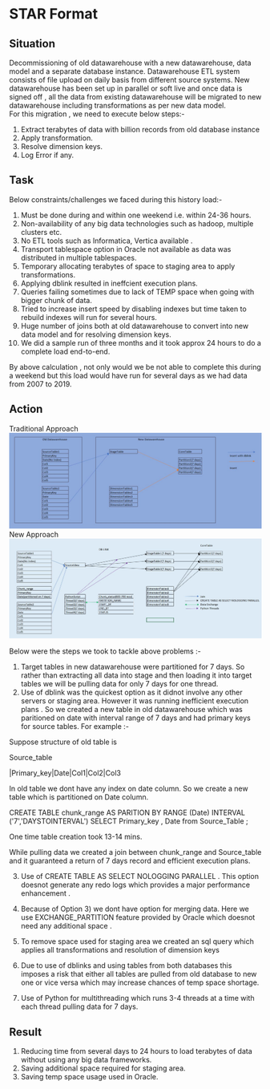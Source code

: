 # STAR Format

## Situation

Decommissioning of old datawarehouse with a new datawarehouse, data model and a separate database instance. Datawarehouse ETL system consists of file upload on daily basis from different source systems. New datawarehouse has been set up in parallel or soft live and once data is signed off , all the data from existing datawarehouse will be migrated to new datawarehouse including transformations as per new data model.  
For this migration , we need to execute below steps:-
1) Extract terabytes of data with billion records from old database instance 
2) Apply transformation.
3) Resolve dimension keys.
4) Log Error if any. 

## Task

Below constraints/challenges we faced during this history load:-

1) Must be done during and within one weekend i.e. within 24-36 hours.
2) Non-availability of any big data technologies such as hadoop, multiple clusters etc. 
3) No ETL tools such as Informatica, Vertica available . 
4) Transport tablespace option in Oracle not available as data was distributed in multiple tablespaces. 
5) Temporary allocating terabytes of space to staging area to apply transformations.
6) Applying dblink resulted in ineffcient execution plans.
7) Queries failing sometimes due to lack of TEMP space when going with bigger chunk of data. 
8) Tried to increase insert speed by disabling indexes but time taken to rebuild indexes will run for several hours. 
9) Huge number of joins both at old datawarehouse to convert into new data model and for resolving dimension keys.
10) We did a sample run of three months and it took approx 24 hours to do a complete load end-to-end. 

By above calculation , not only would we be not able to complete this during a weekend but this load would have run for several days as we had data from 2007 to 2019.

## Action

Traditional Approach
![Traditional Approach](OldApproach.JPG)
New Approach
![New Approach](NewApproach.JPG)

Below were the steps we took to tackle above problems :-
1) Target tables in new datawarehouse were partitioned for 7 days. So rather than extracting all data into stage and then loading it into target tables we will be pulling data for only 7 days for one thread. 
2) Use of dblink was the quickest option as it didnot involve any other servers or staging area. However it was running inefficient execution plans . So we created a new table in old datawarehouse which was paritioned on date with interval range of 7 days and had primary keys for source tables. 
For example :-

Suppose structure of old table is 

Source_table

|Primary_key|Date|Col1|Col2|Col3

In old table we dont have any index on date column. So we create a new table which is partitioned on Date column. 

CREATE TABLE chunk_range AS
PARITION BY RANGE (Date) INTERVAL ('7','DAYSTOINTERVAL')
SELECT Primary_key , Date  from Source_Table ;

One time table creation took 13-14 mins. 

While pulling data we created a join between chunk_range and Source_table and it guaranteed a return of 7 days record and efficient execution plans. 

3) Use of CREATE TABLE AS SELECT NOLOGGING PARALLEL . This option doesnot generate any redo logs which provides a major performance enhancement . 

4) Because of Option 3) we dont have option for merging data. Here we use EXCHANGE_PARTITION feature provided by Oracle which doesnot need any additional space . 

5) To remove space used for staging area we created an sql query which applies all transformations and resolution of dimension keys 

6) Due to use of dblinks and using tables from both databases this imposes a risk that either all tables are pulled from old database to new one or vice versa which may increase chances of temp space shortage. 

7) Use of Python for multithreading which runs 3-4 threads at a time with each thread pulling data for 7 days. 

## Result

1) Reducing time from several days to 24 hours to load terabytes of data without using any big data frameworks.
2) Saving additional space required for staging area. 
3) Saving temp space usage used in Oracle. 
